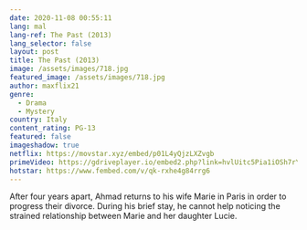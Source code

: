 ```yaml
---
date: 2020-11-08 00:55:11
lang: mal
lang-ref: The Past (2013)
lang_selector: false
layout: post
title: The Past (2013)
image: /assets/images/718.jpg
featured_image: /assets/images/718.jpg
author: maxflix21
genre:
  - Drama
  - Mystery
country: Italy
content_rating: PG-13
featured: false
imageshadow: true
netflix: https://movstar.xyz/embed/p01L4yQjzLXZvgb
primeVideo: https://gdriveplayer.io/embed2.php?link=hvlUitc5Pia1iOSh7rYkrQpiFGOKs78R6aqd%252BfJCdDkIL6eE37fYLkEMPzNWb8QhbH%252BK47QcJfYK0Gq1UmYiqy8sY10vwCkkTrvbOWSIocSKFVroGGBN79FJ5R58EC3yTadlJzjru57jXQwVSvjl7%252Fu0xpm67HRP1CyLOv8RvU%252Bd20d6ZDNl8x0sz0M%252ByayZU%253D
hotstar: https://www.fembed.com/v/qk-rxhe4g84rrg6
---
```

After four years apart, Ahmad returns to his wife Marie in Paris in order to progress their divorce. During his brief stay, he cannot help noticing the strained relationship between Marie and her daughter Lucie.